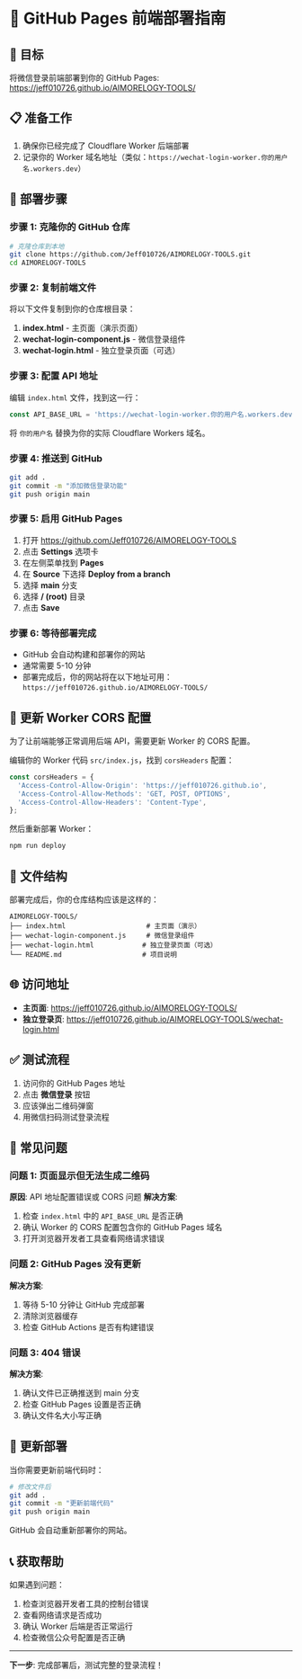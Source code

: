 # 📱 GitHub Pages 前端部署指南

## 🎯 目标
将微信登录前端部署到你的 GitHub Pages: https://jeff010726.github.io/AIMORELOGY-TOOLS/

## 📋 准备工作
1. 确保你已经完成了 Cloudflare Worker 后端部署
2. 记录你的 Worker 域名地址（类似：`https://wechat-login-worker.你的用户名.workers.dev`）

## 🚀 部署步骤

### 步骤 1: 克隆你的 GitHub 仓库
```bash
# 克隆仓库到本地
git clone https://github.com/Jeff010726/AIMORELOGY-TOOLS.git
cd AIMORELOGY-TOOLS
```

### 步骤 2: 复制前端文件
将以下文件复制到你的仓库根目录：

1. **index.html** - 主页面（演示页面）
2. **wechat-login-component.js** - 微信登录组件
3. **wechat-login.html** - 独立登录页面（可选）

### 步骤 3: 配置 API 地址
编辑 `index.html` 文件，找到这一行：
```javascript
const API_BASE_URL = 'https://wechat-login-worker.你的用户名.workers.dev';
```

将 `你的用户名` 替换为你的实际 Cloudflare Workers 域名。

### 步骤 4: 推送到 GitHub
```bash
git add .
git commit -m "添加微信登录功能"
git push origin main
```

### 步骤 5: 启用 GitHub Pages
1. 打开 https://github.com/Jeff010726/AIMORELOGY-TOOLS
2. 点击 **Settings** 选项卡
3. 在左侧菜单找到 **Pages**
4. 在 **Source** 下选择 **Deploy from a branch**
5. 选择 **main** 分支
6. 选择 **/ (root)** 目录
7. 点击 **Save**

### 步骤 6: 等待部署完成
- GitHub 会自动构建和部署你的网站
- 通常需要 5-10 分钟
- 部署完成后，你的网站将在以下地址可用：
  `https://jeff010726.github.io/AIMORELOGY-TOOLS/`

## 🔧 更新 Worker CORS 配置

为了让前端能够正常调用后端 API，需要更新 Worker 的 CORS 配置。

编辑你的 Worker 代码 `src/index.js`，找到 `corsHeaders` 配置：

```javascript
const corsHeaders = {
  'Access-Control-Allow-Origin': 'https://jeff010726.github.io',
  'Access-Control-Allow-Methods': 'GET, POST, OPTIONS',
  'Access-Control-Allow-Headers': 'Content-Type',
};
```

然后重新部署 Worker：
```bash
npm run deploy
```

## 📁 文件结构

部署完成后，你的仓库结构应该是这样的：

```
AIMORELOGY-TOOLS/
├── index.html                    # 主页面（演示）
├── wechat-login-component.js     # 微信登录组件
├── wechat-login.html            # 独立登录页面（可选）
└── README.md                    # 项目说明
```

## 🌐 访问地址

- **主页面**: https://jeff010726.github.io/AIMORELOGY-TOOLS/
- **独立登录页**: https://jeff010726.github.io/AIMORELOGY-TOOLS/wechat-login.html

## ✅ 测试流程

1. 访问你的 GitHub Pages 地址
2. 点击 **微信登录** 按钮
3. 应该弹出二维码弹窗
4. 用微信扫码测试登录流程

## 🐛 常见问题

### 问题 1: 页面显示但无法生成二维码
**原因**: API 地址配置错误或 CORS 问题
**解决方案**:
1. 检查 `index.html` 中的 `API_BASE_URL` 是否正确
2. 确认 Worker 的 CORS 配置包含你的 GitHub Pages 域名
3. 打开浏览器开发者工具查看网络请求错误

### 问题 2: GitHub Pages 没有更新
**解决方案**:
1. 等待 5-10 分钟让 GitHub 完成部署
2. 清除浏览器缓存
3. 检查 GitHub Actions 是否有构建错误

### 问题 3: 404 错误
**解决方案**:
1. 确认文件已正确推送到 main 分支
2. 检查 GitHub Pages 设置是否正确
3. 确认文件名大小写正确

## 🔄 更新部署

当你需要更新前端代码时：

```bash
# 修改文件后
git add .
git commit -m "更新前端代码"
git push origin main
```

GitHub 会自动重新部署你的网站。

## 📞 获取帮助

如果遇到问题：
1. 检查浏览器开发者工具的控制台错误
2. 查看网络请求是否成功
3. 确认 Worker 后端是否正常运行
4. 检查微信公众号配置是否正确

---

**下一步**: 完成部署后，测试完整的登录流程！